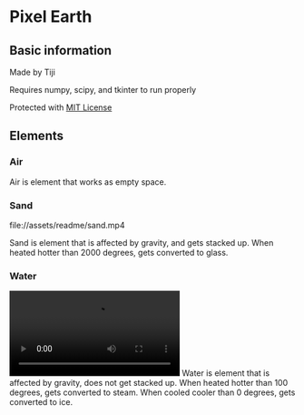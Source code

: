 # Pixel Earth

## Basic information

Made by Tiji

Requires numpy, scipy, and tkinter to run properly

Protected with [MIT License](LICENSE)

## Elements

### Air

Air is element that works as empty space.

### Sand

file://assets/readme/sand.mp4

Sand is element that is affected by gravity, and gets stacked up. When heated hotter than 2000 degrees, gets converted to glass.

### Water

![Water](assets/readme/water.mp4)
Water is element that is affected by gravity, does not get stacked up. When heated hotter than 100 degrees, gets converted to steam. When cooled cooler than 0 degrees, gets converted to ice.

### 